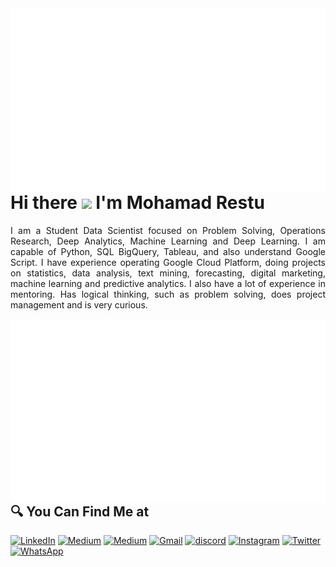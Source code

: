 
<img align='right' src = "https://github.com/Mohamadreztu/github-stats-transparent/blob/292052d917915ed1637d55b4e22d8b6f71ecf863/generated/overview.svg">

# Hi there <img src="https://github.com/TheDudeThatCode/TheDudeThatCode/blob/master/Assets/Hi.gif" width="30px"> I'm Mohamad Restu 

<p align="justify">
 I am a Student Data Scientist focused on Problem Solving, Operations Research, Deep Analytics, Machine Learning and Deep Learning. I am capable of Python, SQL BigQuery, Tableau, and also understand Google Script. I have experience operating Google Cloud Platform, doing projects on statistics, data analysis, text mining, forecasting, digital marketing, machine learning and predictive analytics. I also have a lot of experience in mentoring. Has logical thinking, such as problem solving, does project management and is very curious.
</p>

<img align='right' src = "https://github.com/Mohamadreztu/github-stats-transparent/blob/output/generated/languages.svg">

## 🔍 You Can Find Me at

<p>
  <a href="https://www.linkedin.com/in/mohamadrestu87" target="_blank"><img alt="LinkedIn" src="https://img.shields.io/badge/linkedin-%230077B5.svg?&style=for-the-badge&logo=linkedin&logoColor=white" /></a>  
  <a href="https://medium.com/" target="_blank"><img alt="Medium" src="https://img.shields.io/badge/medium-%2312100E.svg?&style=for-the-badge&logo=medium&logoColor=white" /></a>  
  <a href="https://www.kaggle.com/restudzikri/" target="_blank"><img alt="Medium" src="https://img.shields.io/badge/Kaggle-2C8EBB?&style=for-the-badge&logo=kaggle&logoColor=white" /></a>  
  <a href="mailto:reztuzikri@gmail.com" target="_blank"><img alt="Gmail" src="https://img.shields.io/badge/gmail-D14836?&style=for-the-badge&logo=gmail&logoColor=white"/></a>    
  <a href="https://www.facebook.com/mohamadreztu" target="_blank"><img alt="discord" src="https://img.shields.io/badge/discord-blueviolet.svg?&style=for-the-badge&logo=discord&logoColor=white" /></a>  
  <a href="https://www.instagram.com/mohamadreztu_89" target="_blank"><img alt="Instagram" src="https://img.shields.io/badge/instagram-%23E4405F.svg?&style=for-the-badge&logo=instagram&logoColor=white" /></a>  
  <a href="https://twitter.com/mohamadrestu" target="_blank"><img alt="Twitter" src="https://img.shields.io/badge/twitter-%231DA1F2.svg?&style=for-the-badge&logo=twitter&logoColor=white" /></a>
  <a href="https://wa.me/087776623080" target="_blank"><img alt="WhatsApp" src="https://img.shields.io/badge/WhatsApp-25D366?style=for-the-badge&logo=whatsapp&logoColor=white" /></a>  
</p>
